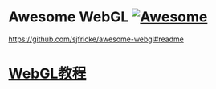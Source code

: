 # Awesome WebGL [![Awesome](https://cdn.rawgit.com/sindresorhus/awesome/d7305f38d29fed78fa85652e3a63e154dd8e8829/media/badge.svg)](https://github.com/sindresorhus/awesome)
https://github.com/sjfricke/awesome-webgl#readme    
# [WebGL教程](http://www.webgl3d.cn/WebGL/)               
